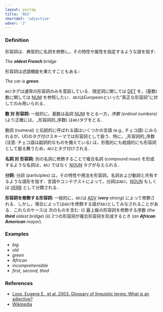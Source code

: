 ```yaml
---
layout: postag
title: 'ADJ'
shortdef: 'adjective'
udver: '2'
---
```


### Definition

形容詞は．典型的に名詞を修飾し，その特性や属性を指定するような語を指す:

_The **oldest French** bridge_

形容詞は述語機能を果たすこともある::

_The car is **green**._

`ADJ`タグは通常の形容詞のみを意図している．限定詞に関しては [DET]() を，(基数) 数に関しては [NUM]() を参照したい．`ADJ`は*European*といった“真正な形容詞”に対してのみ用いられる．

**数 対 形容詞:** 一般的に，基数は品詞 [NUM]() をとる一方，_序数 (ordinal numbers)_ (より正確には，_形容詞的_序数) は`ADJ`タグをとる．

数詞 (numeral) と伝統的に呼ばれる語はいくつかの言語 (e.g., チェコ語) にみられるが，UDのタグ付けスキーマでは形容詞として扱う．特に，_形容詞的_序数 (注意: チェコ語は副詞的なものを備えている) は，形態的にも統語的にも形容詞として振る舞うため，`ADJ`とタグ付けされる． 

**名詞 対 形容詞:** 別の名詞に修飾することで複合名詞 (compound noun) を形成するような名詞は，`ADJ` ではなく [NOUN]() タグが与えられる．

**分詞:** 分詞 (participles) は，その特性や用法を形容詞，名詞および動詞と共有するような語形を指す．言語やコンテクストによって，分詞は`ADJ`，[NOUN]() もしくは [VERB]() として分類される．

**形容詞を修飾する形容詞:** 一般的に，`ADJ`は [ADV]() (_**very** strong_) によって修飾される．しかし，場合によっては`ADJ`を修飾する語が`ADJ`としてみなされることがある．これらのケースは
次のものを含む: (i) 最上級の形容詞を修飾する序数 (_the **third** oldest bridge_) (ii) 2つの形容詞が複合形容詞を形成するとき (_an **African American** mayor_).


### Examples

- _big_
- _old_
- _green_
- _African_
- _incomprehensible_
- _first, second, third_

### References

- [Loos, Eugene E., et al. 2003. Glossary of linguistic terms: What is an adjective?](https://glossary.sil.org/term/adjective)
- [Wikipedia](http://en.wikipedia.org/wiki/Adjective)
